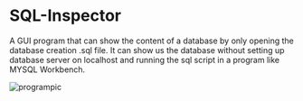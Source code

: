 # SQL-Inspector
A GUI program that can show the content of a database by only opening the database creation .sql file.
It can show us the database without setting up database server on localhost and running the sql script in a program like MYSQL Workbench.

![programpic](https://github.com/Magrgo/SQL-Inspector/assets/102856537/d4797cba-82fa-4584-96d7-63779a22ae2e)
